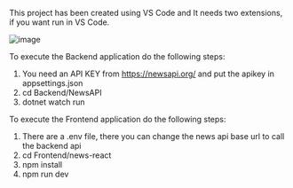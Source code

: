 This project has been created using VS Code and It needs two extensions, if you want run in VS Code.

![image](https://github.com/Ferchax/news-api/assets/10538408/d2b222ef-a7ac-4e57-8de7-8a186ff33e88)

To execute the Backend application do the following steps:
1. You need an API KEY from https://newsapi.org/ and put the apikey in appsettings.json
2. cd Backend/NewsAPI
3. dotnet watch run

To execute the Frontend application do the following steps:
1. There are a .env file, there you can change the news api base url to call the backend api
2. cd Frontend/news-react
3. npm install
4. npm run dev
